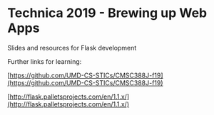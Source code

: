 # Technica 2019 - Brewing up Web Apps

Slides and resources for Flask development

Further links for learning:

[https://github.com/UMD-CS-STICs/CMSC388J-f19](https://github.com/UMD-CS-STICs/CMSC388J-f19)

[http://flask.palletsprojects.com/en/1.1.x/](http://flask.palletsprojects.com/en/1.1.x/)